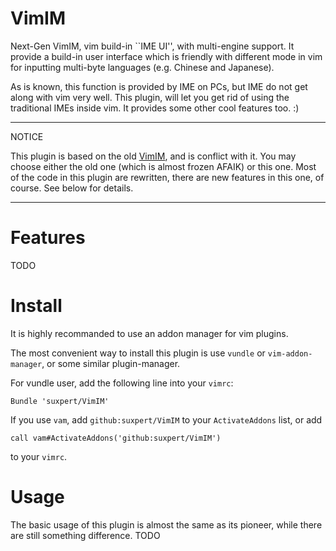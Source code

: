 VimIM
=====

Next-Gen VimIM, vim build-in ``IME UI'', with multi-engine support.
It provide a build-in user interface which is friendly with different
mode in vim for inputting multi-byte languages (e.g. Chinese and Japanese).

As is known, this function is provided by IME on PCs, but IME do not
get along with vim very well. This plugin, will let you get rid of
using the traditional IMEs inside vim. It provides some other cool
features too. :)

------
NOTICE

This plugin is based on the old [VimIM](http://code.google.com/p/vimim),
and is conflict with it. You may choose either the old one
(which is almost frozen AFAIK) or this one.
Most of the code in this plugin are rewritten,
there are new features in this one, of course. See below for details.

------

# Features
TODO

# Install
It is highly recommanded to use an addon manager for vim plugins.

The most convenient way to install this plugin is use `vundle` or
`vim-addon-manager`, or some similar plugin-manager.

For vundle user, add the following line into your `vimrc`:
```vim
Bundle 'suxpert/VimIM'
```
If you use `vam`, add `github:suxpert/VimIM` to your
`ActivateAddons` list, or add
```vim
call vam#ActivateAddons('github:suxpert/VimIM')
```
to your `vimrc`.

# Usage
The basic usage of this plugin is almost the same as its pioneer,
while there are still something difference.
TODO



